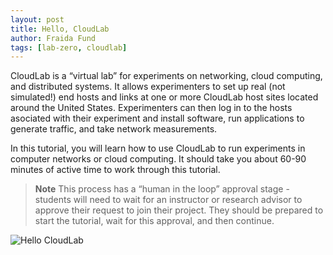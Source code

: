 ```yaml
---
layout: post
title: Hello, CloudLab
author: Fraida Fund
tags: [lab-zero, cloudlab]
---
```



CloudLab is a “virtual lab” for experiments on networking, cloud computing, and distributed systems. It allows experimenters to set up real (not simulated!) end hosts and links at one or more CloudLab host sites located around the United States. Experimenters can then log in to the hosts asociated with their experiment and install software, run applications to generate traffic, and take network measurements.

In this tutorial, you will learn how to use CloudLab to run experiments in computer networks or cloud computing. It should take you about 60-90 minutes of active time to work through this tutorial.

> **Note**
> This process has a “human in the loop” approval stage - students will need to wait for an instructor or research advisor to approve their request to join their project. They should be prepared to start the tutorial, wait for this approval, and then continue.

![Hello CloudLab](https://teaching-on-testbeds.github.io/hello-cloudlab/)


